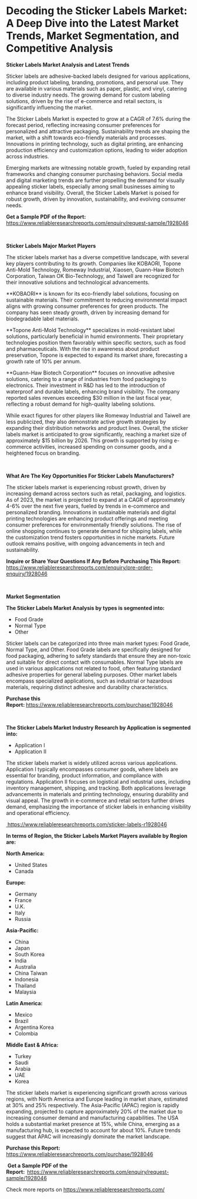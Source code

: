 <p><h1>Decoding the Sticker Labels Market: A Deep Dive into the Latest Market Trends, Market Segmentation, and Competitive Analysis</h1></p><p><strong>Sticker Labels Market Analysis and Latest Trends</strong></p>
<p><p>Sticker labels are adhesive-backed labels designed for various applications, including product labeling, branding, promotions, and personal use. They are available in various materials such as paper, plastic, and vinyl, catering to diverse industry needs. The growing demand for custom labeling solutions, driven by the rise of e-commerce and retail sectors, is significantly influencing the market.</p><p>The Sticker Labels Market is expected to grow at a CAGR of 7.6% during the forecast period, reflecting increasing consumer preferences for personalized and attractive packaging. Sustainability trends are shaping the market, with a shift towards eco-friendly materials and processes. Innovations in printing technology, such as digital printing, are enhancing production efficiency and customization options, leading to wider adoption across industries.</p><p>Emerging markets are witnessing notable growth, fueled by expanding retail frameworks and changing consumer purchasing behaviors. Social media and digital marketing trends are further propelling the demand for visually appealing sticker labels, especially among small businesses aiming to enhance brand visibility. Overall, the Sticker Labels Market is poised for robust growth, driven by innovation, sustainability, and evolving consumer needs.</p></p>
<p><strong>Get a Sample PDF of the Report:&nbsp;</strong> <a href="https://www.reliableresearchreports.com/enquiry/request-sample/1928046?utm_campaign=1512&utm_medium=2&utm_source=Github&utm_content=ia&utm_term=15012025&utm_id=sticker-labels">https://www.reliableresearchreports.com/enquiry/request-sample/1928046</a></p>
<p>&nbsp;</p>
<p><strong>Sticker Labels Major Market Players</strong></p>
<p><p>The sticker labels market has a diverse competitive landscape, with several key players contributing to its growth. Companies like KOBAORI, Topone Anti-Mold Technology, Romeway Industrial, Xiaosen, Guann-Haw Biotech Corporation, Taiwan OK Bio-Technology, and Taiwell are recognized for their innovative solutions and technological advancements.</p><p>**KOBAORI** is known for its eco-friendly label solutions, focusing on sustainable materials. Their commitment to reducing environmental impact aligns with growing consumer preferences for green products. The company has seen steady growth, driven by increasing demand for biodegradable label materials.</p><p>**Topone Anti-Mold Technology** specializes in mold-resistant label solutions, particularly beneficial in humid environments. Their proprietary technologies position them favorably within specific sectors, such as food and pharmaceuticals. With the rise in awareness about product preservation, Topone is expected to expand its market share, forecasting a growth rate of 10% per annum.</p><p>**Guann-Haw Biotech Corporation** focuses on innovative adhesive solutions, catering to a range of industries from food packaging to electronics. Their investment in R&D has led to the introduction of waterproof and durable labels, enhancing brand visibility. The company reported sales revenues exceeding $30 million in the last fiscal year, reflecting a robust demand for high-quality labeling solutions.</p><p>While exact figures for other players like Romeway Industrial and Taiwell are less publicized, they also demonstrate active growth strategies by expanding their distribution networks and product lines. Overall, the sticker labels market is anticipated to grow significantly, reaching a market size of approximately $15 billion by 2026. This growth is supported by rising e-commerce activities, increased spending on consumer goods, and a heightened focus on branding.</p></p>
<p>&nbsp;</p>
<p><strong>What Are The Key Opportunities For Sticker Labels Manufacturers?</strong></p>
<p><p>The sticker labels market is experiencing robust growth, driven by increasing demand across sectors such as retail, packaging, and logistics. As of 2023, the market is projected to expand at a CAGR of approximately 4-6% over the next five years, fueled by trends in e-commerce and personalized branding. Innovations in sustainable materials and digital printing technologies are enhancing product offerings and meeting consumer preferences for environmentally friendly solutions. The rise of online shopping continues to generate demand for shipping labels, while the customization trend fosters opportunities in niche markets. Future outlook remains positive, with ongoing advancements in tech and sustainability.</p></p>
<p><strong>Inquire or Share Your Questions If Any Before Purchasing This Report:</strong> <a href="https://www.reliableresearchreports.com/enquiry/pre-order-enquiry/1928046?utm_campaign=1512&utm_medium=2&utm_source=Github&utm_content=ia&utm_term=15012025&utm_id=sticker-labels">https://www.reliableresearchreports.com/enquiry/pre-order-enquiry/1928046</a></p>
<p>&nbsp;</p>
<p><strong>Market Segmentation</strong></p>
<p><strong>The Sticker Labels Market Analysis by types is segmented into:</strong></p>
<p><ul><li>Food Grade</li><li>Normal Type</li><li>Other</li></ul></p>
<p><p>Sticker labels can be categorized into three main market types: Food Grade, Normal Type, and Other. Food Grade labels are specifically designed for food packaging, adhering to safety standards that ensure they are non-toxic and suitable for direct contact with consumables. Normal Type labels are used in various applications not related to food, often featuring standard adhesive properties for general labeling purposes. Other market labels encompass specialized applications, such as industrial or hazardous materials, requiring distinct adhesive and durability characteristics.</p></p>
<p><strong>Purchase this Report:&nbsp;</strong><a href="https://www.reliableresearchreports.com/purchase/1928046?utm_campaign=1512&utm_medium=2&utm_source=Github&utm_content=ia&utm_term=15012025&utm_id=sticker-labels">https://www.reliableresearchreports.com/purchase/1928046</a></p>
<p>&nbsp;</p>
<p><strong>The Sticker Labels Market Industry Research by Application is segmented into:</strong></p>
<p><ul><li>Application I</li><li>Application II</li></ul></p>
<p><p>The sticker labels market is widely utilized across various applications. Application I typically encompasses consumer goods, where labels are essential for branding, product information, and compliance with regulations. Application II focuses on logistical and industrial uses, including inventory management, shipping, and tracking. Both applications leverage advancements in materials and printing technology, ensuring durability and visual appeal. The growth in e-commerce and retail sectors further drives demand, emphasizing the importance of sticker labels in enhancing visibility and operational efficiency.</p></p>
<p><a href="https://www.reliableresearchreports.com/sticker-labels-r1928046?utm_campaign=1512&utm_medium=2&utm_source=Github&utm_content=ia&utm_term=15012025&utm_id=sticker-labels">&nbsp;https://www.reliableresearchreports.com/sticker-labels-r1928046</a></p>
<p><strong>In terms of Region, the Sticker Labels Market Players available by Region are:</strong></p>
<p>
    <p> <strong> North America: </strong>
        <ul>
            <li>United States</li>
            <li>Canada</li>
        </ul>
        </p> 
    <p> <strong> Europe: </strong>
        <ul>
            <li>Germany</li>
            <li>France</li>
            <li>U.K.</li>
            <li>Italy</li>
            <li>Russia</li>
        </ul>
        </p> 
    <p> <strong> Asia-Pacific: </strong>
        <ul>
            <li>China</li>
            <li>Japan</li>
            <li>South Korea</li>
            <li>India</li>
            <li>Australia</li>
            <li>China Taiwan</li>
            <li>Indonesia</li>
            <li>Thailand</li>
            <li>Malaysia</li>
        </ul>
        </p> 
    <p> <strong> Latin America: </strong>
        <ul>
            <li>Mexico</li>
            <li>Brazil</li>
            <li>Argentina Korea</li>
            <li>Colombia</li>
        </ul>
        </p> 
    <p> <strong> Middle East & Africa: </strong>
        <ul>
            <li>Turkey</li>
            <li>Saudi</li>
            <li>Arabia</li>
            <li>UAE</li>
            <li>Korea</li>
        </ul>
    </p>
    </p>
<p><p>The sticker labels market is experiencing significant growth across various regions, with North America and Europe leading in market share, estimated at 30% and 25% respectively. The Asia-Pacific (APAC) region is rapidly expanding, projected to capture approximately 20% of the market due to increasing consumer demand and manufacturing capabilities. The USA holds a substantial market presence at 15%, while China, emerging as a manufacturing hub, is expected to account for about 10%. Future trends suggest that APAC will increasingly dominate the market landscape.</p></p>
<p><strong>Purchase this Report: </strong><a href="https://www.reliableresearchreports.com/purchase/1928046?utm_campaign=1512&utm_medium=2&utm_source=Github&utm_content=ia&utm_term=15012025&utm_id=sticker-labels">https://www.reliableresearchreports.com/purchase/1928046</a></p>
<p>&nbsp;<strong>Get a Sample PDF of the Report:&nbsp;&nbsp;</strong><a href="https://www.reliableresearchreports.com/enquiry/request-sample/1928046?utm_campaign=1512&utm_medium=2&utm_source=Github&utm_content=ia&utm_term=15012025&utm_id=sticker-labels">https://www.reliableresearchreports.com/enquiry/request-sample/1928046</a></p>
<p><strong></strong></p>
<p>Check more reports on <a href="https://www.reliableresearchreports.com/?utm_campaign=1512&utm_medium=2&utm_source=Github&utm_content=ia&utm_term=15012025&utm_id=sticker-labels">https://www.reliableresearchreports.com/</a></p>